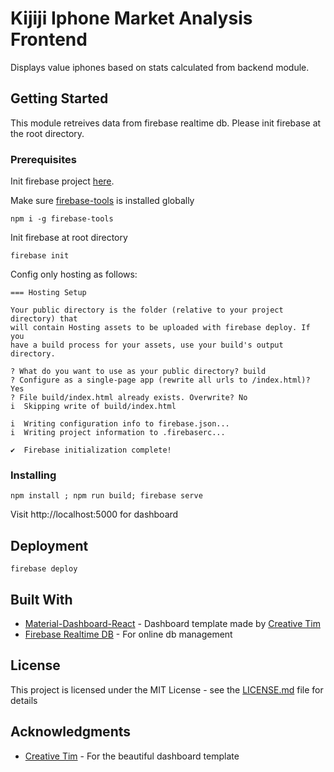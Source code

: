 # Kijiji Iphone Market Analysis Frontend

Displays value iphones based on stats calculated from backend module.

## Getting Started

This module retreives data from firebase realtime db. Please init firebase at the root directory.

### Prerequisites

Init firebase project [here](https://console.firebase.google.com/).

Make sure [firebase-tools](https://www.npmjs.com/package/firebase-tools)
is installed globally
```
npm i -g firebase-tools
```

Init firebase at root directory

```
firebase init
```

Config only hosting as follows:
```
=== Hosting Setup

Your public directory is the folder (relative to your project directory) that
will contain Hosting assets to be uploaded with firebase deploy. If you
have a build process for your assets, use your build's output directory.

? What do you want to use as your public directory? build
? Configure as a single-page app (rewrite all urls to /index.html)? Yes
? File build/index.html already exists. Overwrite? No
i  Skipping write of build/index.html

i  Writing configuration info to firebase.json...
i  Writing project information to .firebaserc...

✔  Firebase initialization complete!
```

### Installing

```
npm install ; npm run build; firebase serve
```
Visit http://localhost:5000 for dashboard

## Deployment

```
firebase deploy
```

## Built With

* [Material-Dashboard-React](https://github.com/creativetimofficial/material-dashboard-react) - Dashboard template made by [Creative Tim](https://github.com/creativetimofficial)
* [Firebase Realtime DB](https://firebase.google.com/docs/database/) - For online db management

## License

This project is licensed under the MIT License - see the [LICENSE.md](LICENSE.md) file for details

## Acknowledgments

* [Creative Tim](https://github.com/creativetimofficial) - For the beautiful dashboard template
